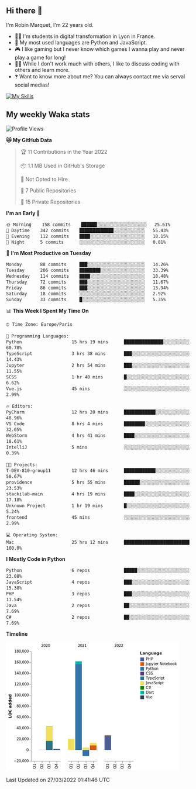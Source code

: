 ## Hi there 👋

I'm Robin Marquet, I'm 22 years old.

- 👨‍💻 I'm students in digital transformation in Lyon in France.
- 🌱 My most used languages are Python and JavaScript.
- 🎮 I like gaming but I never know which games I wanna play and never play a game for long!
- 👯‍♀️ While I don't work much with others, I like to discuss coding with others and learn more.
- ❓ Want to know more about me? You can always contact me via serval social medias!

[![My Skills](https://skillicons.dev/icons?i=js,html,css,docker,express,figma,firebase,graphql,mongodb,mysql,nodejs,py,react,ts,vue)](https://skillicons.dev)

## My weekly Waka stats

<!--START_SECTION:waka-->
![Profile Views](http://img.shields.io/badge/Profile%20Views-14-blue)

**🐱 My GitHub Data** 

> 🏆 11 Contributions in the Year 2022
 > 
> 📦 1.1 MB Used in GitHub's Storage 
 > 
> 🚫 Not Opted to Hire
 > 
> 📜 7 Public Repositories 
 > 
> 🔑 15 Private Repositories  
 > 
**I'm an Early 🐤** 

```text
🌞 Morning    158 commits    ██████░░░░░░░░░░░░░░░░░░░   25.61% 
🌆 Daytime    342 commits    █████████████░░░░░░░░░░░░   55.43% 
🌃 Evening    112 commits    ████░░░░░░░░░░░░░░░░░░░░░   18.15% 
🌙 Night      5 commits      ░░░░░░░░░░░░░░░░░░░░░░░░░   0.81%

```
📅 **I'm Most Productive on Tuesday** 

```text
Monday       88 commits     ███░░░░░░░░░░░░░░░░░░░░░░   14.26% 
Tuesday      206 commits    ████████░░░░░░░░░░░░░░░░░   33.39% 
Wednesday    114 commits    ████░░░░░░░░░░░░░░░░░░░░░   18.48% 
Thursday     72 commits     ███░░░░░░░░░░░░░░░░░░░░░░   11.67% 
Friday       86 commits     ███░░░░░░░░░░░░░░░░░░░░░░   13.94% 
Saturday     18 commits     ░░░░░░░░░░░░░░░░░░░░░░░░░   2.92% 
Sunday       33 commits     █░░░░░░░░░░░░░░░░░░░░░░░░   5.35%

```


📊 **This Week I Spent My Time On** 

```text
⌚︎ Time Zone: Europe/Paris

💬 Programming Languages: 
Python                   15 hrs 19 mins      ███████████████░░░░░░░░░░   60.78% 
TypeScript               3 hrs 38 mins       ███░░░░░░░░░░░░░░░░░░░░░░   14.43% 
Jupyter                  2 hrs 54 mins       ███░░░░░░░░░░░░░░░░░░░░░░   11.55% 
SCSS                     1 hr 40 mins        █░░░░░░░░░░░░░░░░░░░░░░░░   6.62% 
Vue.js                   45 mins             ░░░░░░░░░░░░░░░░░░░░░░░░░   2.99%

🔥 Editors: 
PyCharm                  12 hrs 20 mins      ████████████░░░░░░░░░░░░░   48.96% 
VS Code                  8 hrs 4 mins        ████████░░░░░░░░░░░░░░░░░   32.05% 
WebStorm                 4 hrs 41 mins       ████░░░░░░░░░░░░░░░░░░░░░   18.61% 
IntelliJ                 5 mins              ░░░░░░░░░░░░░░░░░░░░░░░░░   0.39%

🐱‍💻 Projects: 
T-DEV-810-group11        12 hrs 46 mins      ████████████░░░░░░░░░░░░░   50.67% 
providence               5 hrs 55 mins       ██████░░░░░░░░░░░░░░░░░░░   23.53% 
stackilab-main           4 hrs 19 mins       ████░░░░░░░░░░░░░░░░░░░░░   17.18% 
Unknown Project          1 hr 19 mins        █░░░░░░░░░░░░░░░░░░░░░░░░   5.24% 
frontend                 45 mins             ░░░░░░░░░░░░░░░░░░░░░░░░░   2.99%

💻 Operating System: 
Mac                      25 hrs 12 mins      █████████████████████████   100.0%

```

**I Mostly Code in Python** 

```text
Python                   6 repos             █████░░░░░░░░░░░░░░░░░░░░   23.08% 
JavaScript               4 repos             ███░░░░░░░░░░░░░░░░░░░░░░   15.38% 
PHP                      3 repos             ███░░░░░░░░░░░░░░░░░░░░░░   11.54% 
Java                     2 repos             ██░░░░░░░░░░░░░░░░░░░░░░░   7.69% 
C#                       2 repos             ██░░░░░░░░░░░░░░░░░░░░░░░   7.69%

```


**Timeline**

![Chart not found](https://raw.githubusercontent.com/rmarquet21/rmarquet21/main/charts/bar_graph.png) 


 Last Updated on 27/03/2022 01:41:46 UTC
<!--END_SECTION:waka-->
